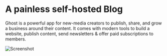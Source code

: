 # A painless self-hosted Blog

Ghost is a powerful app for new-media creators to publish, share, and grow a business around their content. It comes with modern tools to build a website, publish content, send newsletters & offer paid subscriptions to members.

![Screenshot](https://ghost.org/images/home/posts_hu3b21debb17401a2115316debd8fe8fa5_467056_2000x0_resize_q100_h2_box_3.webp)